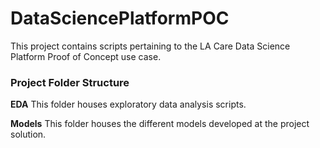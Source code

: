 # DataSciencePlatformPOC

This project contains scripts pertaining to the LA Care Data Science Platform Proof of Concept use case.

### Project Folder Structure

**EDA**
This folder houses exploratory data analysis scripts.

**Models**
This folder houses the different models developed at the project solution.
